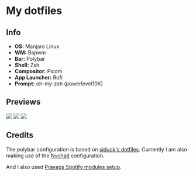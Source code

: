 # My dotfiles

## Info 
* **OS:** Manjaro Linux 
* **WM:** Bspwm 
* **Bar:** Polybar 
* **Shell:** Zsh 
* **Compositor:** Picom
* **App Launcher:** Rofi 
* **Prompt:** oh-my-zsh (powerlevel10K)

## Previews 
<img src="https://i.imgur.com/qjsllgj.png"></img>
<img src="https://i.imgur.com/tCMFNjm.png"></img>
<img src="https://i.imgur.com/RqMQsGk.png"></img>

## Credits
The polybar configuration is based on [siduck's dotfiles](https://github.com/siduck/dotfiles). Currently I am also making use of the [Nvchad](https://github.com/NvChad/NvChad) configuration. 

And I also used [Prayags Spotify modules setup](https://github.com/PrayagS/polybar-spotify).
